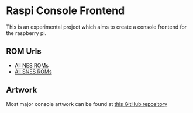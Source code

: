 # Raspi Console Frontend
This is an experimental project which aims to create a console frontend for the raspberry pi.

## ROM Urls
 - [All NES ROMs](https://archive.org/download/No-Intro-Collection_2016-01-03_Fixed/Nintendo%20-%20Nintendo%20Entertainment%20System.zip)
 - [All SNES ROMs](https://archive.org/download/No-Intro-Collection_2016-01-03_Fixed/Nintendo%20-%20Super%20Nintendo%20Entertainment%20System.zip)

## Artwork
Most major console artwork can be found at [this GitHub repository](https://github.com/libretro/libretro-thumbnails)

